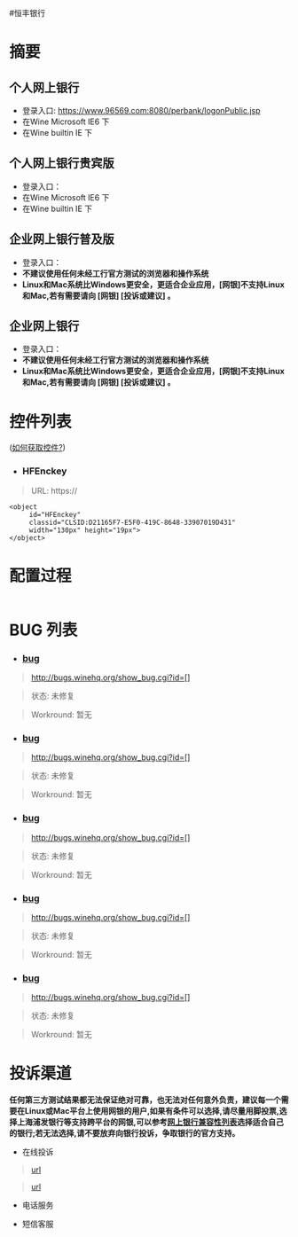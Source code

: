 #恒丰银行

# 摘要 #
## 个人网上银行 ##
  * 登录入口: https://www.96569.com:8080/perbank/logonPublic.jsp
  * 在Wine Microsoft IE6 下
  * 在Wine builtin IE 下

## 个人网上银行贵宾版 ##
  * 登录入口：
  * 在Wine Microsoft IE6 下
  * 在Wine builtin IE 下

## 企业网上银行普及版 ##
  * 登录入口：
  * **不建议使用任何未经工行官方测试的浏览器和操作系统**
  * **Linux和Mac系统比Windows更安全，更适合企业应用，[网银]不支持Linux和Mac,若有需要请向 [网银] [投诉或建议] 。**

## 企业网上银行 ##
  * 登录入口：
  * **不建议使用任何未经工行官方测试的浏览器和操作系统**
  * **Linux和Mac系统比Windows更安全，更适合企业应用，[网银]不支持Linux和Mac,若有需要请向 [网银] [投诉或建议] 。**



# 控件列表 #
([如何获取控件?](getObject.md))

  * ### HFEnckey ###
> URL: https://

```
<object
	 id="HFEnckey"
	 classid="CLSID:D21165F7-E5F0-419C-8648-33907019D431"
	 width="130px" height="19px">
</object>
```

# 配置过程 #
```

```
# BUG 列表 #

  * ### [bug](bug.md) ###
> http://bugs.winehq.org/show_bug.cgi?id=[]

> 状态: 未修复

> Workround: 暂无

  * ### [bug](bug.md) ###
> http://bugs.winehq.org/show_bug.cgi?id=[]

> 状态: 未修复

> Workround: 暂无

  * ### [bug](bug.md) ###
> http://bugs.winehq.org/show_bug.cgi?id=[]

> 状态: 未修复

> Workround: 暂无

  * ### [bug](bug.md) ###
> http://bugs.winehq.org/show_bug.cgi?id=[]

> 状态: 未修复

> Workround: 暂无

  * ### [bug](bug.md) ###
> http://bugs.winehq.org/show_bug.cgi?id=[]

> 状态: 未修复

> Workround: 暂无

# 投诉渠道 #

**任何第三方测试结果都无法保证绝对可靠，也无法对任何意外负责，建议每一个需要在Linux或Mac平台上使用网银的用户,如果有条件可以选择,请尽量用脚投票,选择上海浦发银行等支持跨平台的网银,可以参考[网上银行兼容性列表](http://goo.gl/Itab7)选择适合自己的银行;若无法选择,请不要放弃向银行投诉，争取银行的官方支持。**


  * 在线投诉
> [url](url.md)

> [url](url.md)

  * 电话服务



  * 短信客服